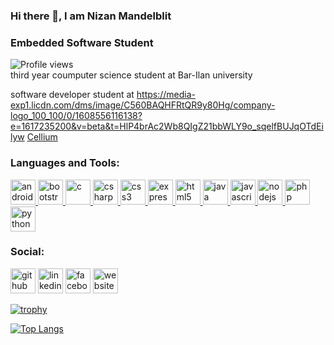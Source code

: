 ### Hi there 👋, I am Nizan Mandelblit
### Embedded Software Student 
![Profile views](https://gpvc.arturio.dev/NizanMandelblit)  
third year coumputer science student at Bar-Ilan university

software developer student at <img>https://media-exp1.licdn.com/dms/image/C560BAQHFRtQR9y80Hg/company-logo_100_100/0/1608556116138?e=1617235200&v=beta&t=HlP4brAc2Wb8QIgZ21bbWLY9o_sqelfBUJqOTdEilyw</img> <a href="https://www.cellium.net/">Cellium</a>


<h3 align="left">Languages and Tools:</h3>
<p align="left"> <a href="https://developer.android.com" target="_blank"> <img src="https://devicons.github.io/devicon/devicon.git/icons/android/android-original-wordmark.svg" alt="android" width="40" height="40"/> </a> <a href="https://getbootstrap.com" target="_blank"> <img src="https://devicons.github.io/devicon/devicon.git/icons/bootstrap/bootstrap-plain.svg" alt="bootstrap" width="40" height="40"/> </a> <a href="https://www.cprogramming.com/" target="_blank"> <img src="https://devicons.github.io/devicon/devicon.git/icons/c/c-original.svg" alt="c" width="40" height="40"/> </a> <a href="https://www.w3schools.com/cs/" target="_blank"> <img src="https://devicons.github.io/devicon/devicon.git/icons/csharp/csharp-original.svg" alt="csharp" width="40" height="40"/> </a> <a href="https://www.w3schools.com/css/" target="_blank"> <img src="https://devicons.github.io/devicon/devicon.git/icons/css3/css3-original-wordmark.svg" alt="css3" width="40" height="40"/> </a> <a href="https://expressjs.com" target="_blank"> <img src="https://devicons.github.io/devicon/devicon.git/icons/express/express-original-wordmark.svg" alt="express" width="40" height="40"/> </a> <a href="https://www.w3.org/html/" target="_blank"> <img src="https://devicons.github.io/devicon/devicon.git/icons/html5/html5-original-wordmark.svg" alt="html5" width="40" height="40"/> </a> <a href="https://www.java.com" target="_blank"> <img src="https://devicons.github.io/devicon/devicon.git/icons/java/java-original-wordmark.svg" alt="java" width="40" height="40"/> </a> <a href="https://developer.mozilla.org/en-US/docs/Web/JavaScript" target="_blank"> <img src="https://devicons.github.io/devicon/devicon.git/icons/javascript/javascript-original.svg" alt="javascript" width="40" height="40"/> </a> <a href="https://nodejs.org" target="_blank"> <img src="https://devicons.github.io/devicon/devicon.git/icons/nodejs/nodejs-original-wordmark.svg" alt="nodejs" width="40" height="40"/> </a> <a href="https://www.php.net" target="_blank"> <img src="https://devicons.github.io/devicon/devicon.git/icons/php/php-original.svg" alt="php" width="40" height="40"/> </a> <a href="https://www.python.org" target="_blank"> <img src="https://devicons.github.io/devicon/devicon.git/icons/python/python-original.svg" alt="python" width="40" height="40"/> </a> </p>

### Social:

[<img src='https://cdn.jsdelivr.net/npm/simple-icons@3.0.1/icons/github.svg' alt='github' height='40'>](https://github.com/NizanMandelblit)  [<img src='https://cdn.jsdelivr.net/npm/simple-icons@3.0.1/icons/linkedin.svg' alt='linkedin' height='40'>](https://www.linkedin.com/in/nizanmandelblit/)  [<img src='https://cdn.jsdelivr.net/npm/simple-icons@3.0.1/icons/facebook.svg' alt='facebook' height='40'>](https://www.facebook.com/https://www.facebook.com/mandelblit)  [<img src='https://cdn.jsdelivr.net/npm/simple-icons@3.0.1/icons/icloud.svg' alt='website' height='40'>](https://nizanmandelblit.github.io/CV/)  

[![trophy](https://github-profile-trophy.vercel.app/?username=NizanMandelblit)](https://github.com/ryo-ma/github-profile-trophy)

[![Top Langs](https://github-readme-stats.vercel.app/api/top-langs/?username=NizanMandelblit)](https://github.com/anuraghazra/github-readme-stats)



